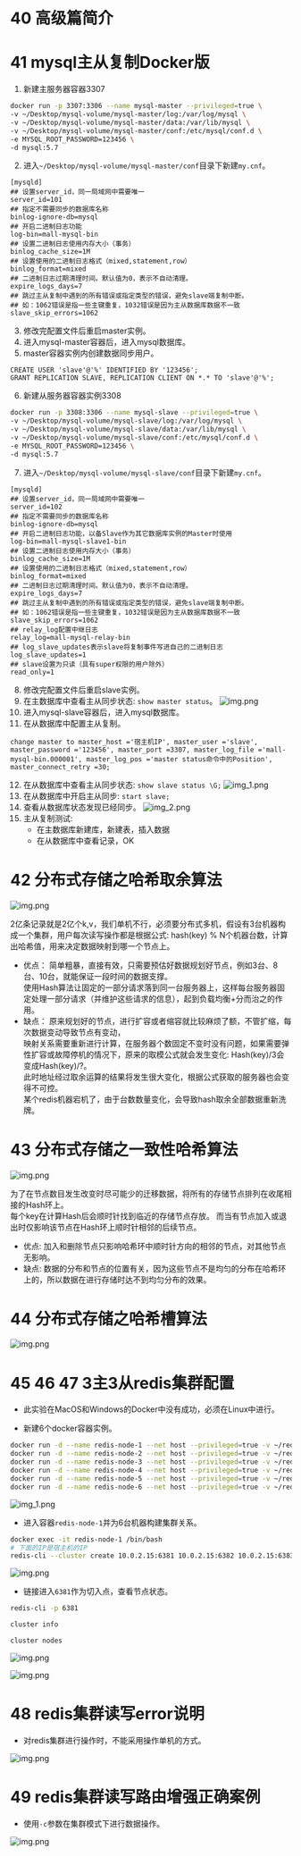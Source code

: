 # 40 高级篇简介

# 41 mysql主从复制Docker版

1. 新建主服务器容器3307

```Bash
docker run -p 3307:3306 --name mysql-master --privileged=true \
-v ~/Desktop/mysql-volume/mysql-master/log:/var/log/mysql \
-v ~/Desktop/mysql-volume/mysql-master/data:/var/lib/mysql \
-v ~/Desktop/mysql-volume/mysql-master/conf:/etc/mysql/conf.d \
-e MYSQL_ROOT_PASSWORD=123456 \
-d mysql:5.7
```

2. 进入`~/Desktop/mysql-volume/mysql-master/conf`目录下新建`my.cnf`。

```properties
[mysqld]
## 设置server_id，同一局域网中需要唯一
server_id=101
## 指定不需要同步的数据库名称
binlog-ignore-db=mysql
## 开启二进制日志功能
log-bin=mall-mysql-bin
## 设置二进制日志使用内存大小（事务）
binlog_cache_size=1M
## 设置使用的二进制日志格式（mixed,statement,row）
binlog_format=mixed
## 二进制日志过期清理时间。默认值为0，表示不自动清理。
expire_logs_days=7
## 跳过主从复制中遇到的所有错误或指定类型的错误，避免slave端复制中断。
## 如：1062错误是指一些主键重复，1032错误是因为主从数据库数据不一致
slave_skip_errors=1062
```

3. 修改完配置文件后重启master实例。
4. 进入mysql-master容器后，进入mysql数据库。
5. master容器实例内创建数据同步用户。

```mysql
CREATE USER 'slave'@'%' IDENTIFIED BY '123456';
GRANT REPLICATION SLAVE, REPLICATION CLIENT ON *.* TO 'slave'@'%';
```

6. 新建从服务器容器实例3308

```Bash
docker run -p 3308:3306 --name mysql-slave --privileged=true \
-v ~/Desktop/mysql-volume/mysql-slave/log:/var/log/mysql \
-v ~/Desktop/mysql-volume/mysql-slave/data:/var/lib/mysql \
-v ~/Desktop/mysql-volume/mysql-slave/conf:/etc/mysql/conf.d \
-e MYSQL_ROOT_PASSWORD=123456 \
-d mysql:5.7
```

7. 进入`~/Desktop/mysql-volume/mysql-slave/conf`目录下新建`my.cnf`。

```properties
[mysqld]
## 设置server_id，同一局域网中需要唯一
server_id=102
## 指定不需要同步的数据库名称
binlog-ignore-db=mysql
## 开启二进制日志功能，以备Slave作为其它数据库实例的Master时使用
log-bin=mall-mysql-slave1-bin
## 设置二进制日志使用内存大小（事务）
binlog_cache_size=1M
## 设置使用的二进制日志格式（mixed,statement,row）
binlog_format=mixed
## 二进制日志过期清理时间。默认值为0，表示不自动清理。
expire_logs_days=7
## 跳过主从复制中遇到的所有错误或指定类型的错误，避免slave端复制中断。
## 如：1062错误是指一些主键重复，1032错误是因为主从数据库数据不一致
slave_skip_errors=1062
## relay_log配置中继日志
relay_log=mall-mysql-relay-bin
## log_slave_updates表示slave将复制事件写进自己的二进制日志
log_slave_updates=1
## slave设置为只读（具有super权限的用户除外）
read_only=1
```

8. 修改完配置文件后重启slave实例。
9. 在主数据库中查看主从同步状态: `show master status`。
   ![img.png](images/41_a_show_master_status.png)
10. 进入mysql-slave容器后，进入mysql数据库。
11. 在从数据库中配置主从复制。

```mysql
change master to master_host ='宿主机IP', master_user ='slave', master_password ='123456', master_port =3307, master_log_file ='mall-mysql-bin.000001', master_log_pos ='master status命令中的Position', master_connect_retry =30;
```

12. 在从数据库中查看主从同步状态: `show slave status \G;`
    ![img_1.png](images/41_b_show_slave_status_before.png)
13. 在从数据库中开启主从同步: `start slave;`
14. 查看从数据库状态发现已经同步。
    ![img_2.png](images/41_c_show_slave_status_after.png)
15. 主从复制测试:
    - 在主数据库新建库，新建表，插入数据
    - 在从数据库中查看记录，OK

# 42 分布式存储之哈希取余算法

![img.png](images/42_hash_modulo.png)

2亿条记录就是2亿个k,v，我们单机不行，必须要分布式多机，假设有3台机器构成一个集群，用户每次读写操作都是根据公式:
hash(key) % N个机器台数，计算出哈希值，用来决定数据映射到哪一个节点上。

- 优点：
  简单粗暴，直接有效，只需要预估好数据规划好节点，例如3台、8台、10台，就能保证一段时间的数据支撑。  
  使用Hash算法让固定的一部分请求落到同一台服务器上，这样每台服务器固定处理一部分请求（并维护这些请求的信息），起到负载均衡+分而治之的作用。
- 缺点：
  原来规划好的节点，进行扩容或者缩容就比较麻烦了额，不管扩缩，每次数据变动导致节点有变动，  
  映射关系需要重新进行计算，在服务器个数固定不变时没有问题，如果需要弹性扩容或故障停机的情况下，原来的取模公式就会发生变化:
  Hash(key)/3会变成Hash(key)/?。  
  此时地址经过取余运算的结果将发生很大变化，根据公式获取的服务器也会变得不可控。  
  某个redis机器宕机了，由于台数数量变化，会导致hash取余全部数据重新洗牌。

# 43 分布式存储之一致性哈希算法

![img.png](images/43_consistent_hashing_algorithm.png)

为了在节点数目发生改变时尽可能少的迁移数据，将所有的存储节点排列在收尾相接的Hash环上。  
每个key在计算Hash后会顺时针找到临近的存储节点存放。 而当有节点加入或退出时仅影响该节点在Hash环上顺时针相邻的后续节点。

- 优点:
  加入和删除节点只影响哈希环中顺时针方向的相邻的节点，对其他节点无影响。
- 缺点:
  数据的分布和节点的位置有关，因为这些节点不是均匀的分布在哈希环上的，所以数据在进行存储时达不到均匀分布的效果。

# 44 分布式存储之哈希槽算法

![img.png](images/44_hash_slot_algorithm.png)

# 45 46 47 3主3从redis集群配置

* 此实验在MacOS和Windows的Docker中没有成功，必须在Linux中进行。

- 新建6个docker容器实例。

```bash
docker run -d --name redis-node-1 --net host --privileged=true -v ~/redis-volume/redis-node-1:/data redis:6.0.8 --cluster-enabled yes --appendonly yes --port 6381
docker run -d --name redis-node-2 --net host --privileged=true -v ~/redis-volume/redis-node-2:/data redis:6.0.8 --cluster-enabled yes --appendonly yes --port 6382
docker run -d --name redis-node-3 --net host --privileged=true -v ~/redis-volume/redis-node-3:/data redis:6.0.8 --cluster-enabled yes --appendonly yes --port 6383
docker run -d --name redis-node-4 --net host --privileged=true -v ~/redis-volume/redis-node-4:/data redis:6.0.8 --cluster-enabled yes --appendonly yes --port 6384
docker run -d --name redis-node-5 --net host --privileged=true -v ~/redis-volume/redis-node-5:/data redis:6.0.8 --cluster-enabled yes --appendonly yes --port 6385
docker run -d --name redis-node-6 --net host --privileged=true -v ~/redis-volume/redis-node-6:/data redis:6.0.8 --cluster-enabled yes --appendonly yes --port 6386
```

![img_1.png](images/45_redis_cluster_command.png)

- 进入容器`redis-node-1`并为6台机器构建集群关系。

```bash
docker exec -it redis-node-1 /bin/bash
# 下面的IP是宿主机的IP
redis-cli --cluster create 10.0.2.15:6381 10.0.2.15:6382 10.0.2.15:6383 10.0.2.15:6384 10.0.2.15:6385 10.0.2.15:6386 --cluster-replicas 1
```

![img.png](images/46_a_redis_cli_cluster.png)

- 链接进入`6381`作为切入点，查看节点状态。

```bash
redis-cli -p 6381

cluster info

cluster nodes
```

![img.png](images/46_b_cluster_info_nodes.png)

![img.png](images/46_c_redis_cluster_3m_3s.png)

# 48 redis集群读写error说明

- 对redis集群进行操作时，不能采用操作单机的方式。

![img.png](images/48_redis_cluster_write_error.png)

# 49 redis集群读写路由增强正确案例

- 使用`-c`参数在集群模式下进行数据操作。

![img.png](images/49_enter_cluster_mode.png)



